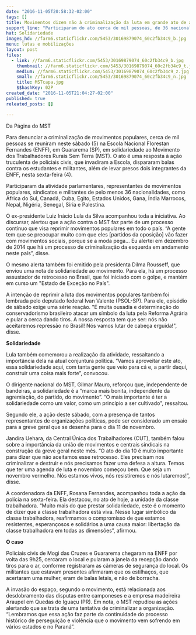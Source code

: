 ```yaml
---
date: "2016-11-05T20:58:32-02:00"
tags: []
title: Movimentos dizem não à criminalização da luta em grande ato de apoio ao MST
support_line: "Participaram do ato cerca de mil pessoas, de 36 nacionalidade, incluindo o ex-presidente Lula, parlamentares, líderes sindicais, movimentos populares, entre outros"
hat: Solidariedade
images_hd: //farm6.staticflickr.com/5453/30169879074_60c2fb34c9_b.jpg
menu: lutas e mobilizações
layout: post
files:
  - link: //farm6.staticflickr.com/5453/30169879074_60c2fb34c9_b.jpg
    thumbnail: //farm6.staticflickr.com/5453/30169879074_60c2fb34c9_t.jpg
    medium: //farm6.staticflickr.com/5453/30169879074_60c2fb34c9_z.jpg
    small: //farm6.staticflickr.com/5453/30169879074_60c2fb34c9_n.jpg
    title: MSTcapa.jpg
    $$hashKey: 02P
created_date: "2016-11-05T21:04:27-02:00"
published: true
releated_posts: []

---
```

<p>Da P&aacute;gina do MST</p>

<p>Para denunciar a criminaliza&ccedil;&atilde;o de movimentos populares, cerca de mil pessoas se reuniram neste s&aacute;bado (5) na Escola Nacional Florestan Fernandes (ENFF), em Guararema (SP), em solidariedade ao Movimento dos Trabalhadores Rurais Sem Terra (MST). O ato &eacute; uma resposta &agrave; a&ccedil;&atilde;o truculenta de policiais civis, que invadiram a Escola, dispararam balas contra os estudantes e militantes, al&eacute;m de levar presos dois integrantes da ENFF, nesta sexta-feira (4).</p>

<p>Participaram da atividade parlamentares, representantes de movimentos populares, sindicatos e militantes de pelo menos 36 nacionalidades, como &Aacute;frica do Sul, Canad&aacute;, Cuba, Egito, Estados Unidos, Gana, &Iacute;ndia Marrocos, Nepal, Nig&eacute;ria, Senegal, S&iacute;ria e Palestina.</p>

<p>O ex-presidente Luiz In&aacute;cio Lula da Silva acompanhou toda a iniciativa. Ao discursar, alertou que a a&ccedil;&atilde;o contra o MST faz parte de um processo cont&iacute;nuo que visa reprimir movimentos populares em todo o pa&iacute;s. &ldquo;A gente tem que se preocupar muito com que eles [partidos da oposi&ccedil;&atilde;o] v&atilde;o fazer com movimentos sociais, porque se a moda pega&hellip; Eu alertei em dezembro de 2014 que h&aacute; um processo de criminaliza&ccedil;&atilde;o da esquerda em andamento neste pa&iacute;s&rdquo;, disse.</p>

<p>O mesmo alerta tamb&eacute;m foi emitido pela presidenta Dilma Rousseff, que enviou uma nota de solidariedade ao movimento. Para ela, h&aacute; um processo assustador de retrocesso no Brasil, que foi iniciado com o golpe, e mant&eacute;m em curso um &quot;Estado de Exce&ccedil;&atilde;o no Pa&iacute;s&quot;.</p>

<p>A inten&ccedil;&atilde;o de reprimir a luta dos movimentos populares tamb&eacute;m foi lembrada pelo deputado federal Ivan Valente (PSOL-SP). Para ele, epis&oacute;dio de s&aacute;bado exige uma s&eacute;rie rea&ccedil;&atilde;o. &quot;&Eacute; muita ousadia e determina&ccedil;&atilde;o do conservadorismo brasileiro atacar um s&iacute;mbolo da luta pela Reforma Agr&aacute;ria e pular a cerca dando tiros. A nossa resposta tem que ser: n&oacute;s n&atilde;o aceitaremos repress&atilde;o no Brasil! N&oacute;s vamos lutar de cabe&ccedil;a erguida!&quot;, disse.</p>

<p><strong>Solidariedade</strong></p>

<p>Lula tamb&eacute;m comemorou a realiza&ccedil;&atilde;o da atividade, ressaltando a import&acirc;ncia dela na atual conjuntura pol&iacute;tica. &ldquo;Vamos aproveitar este ato, essa solidariedade aqui, com tanta gente que veio para c&aacute; e, a partir daqui, construir uma coisa mais forte&rdquo;, convocou.</p>

<p>O dirigente nacional do MST, Gilmar Mauro, refor&ccedil;ou que, independente de bandeiras, a solidariedade &eacute; a &ldquo;marca mais bonita, independente da agremia&ccedil;&atilde;o, do partido, do movimento&rdquo;. &ldquo;O mais importante &eacute; ter a solidariedade como um valor, como um princ&iacute;pio a ser cultivado&quot;, ressaltou.</p>

<p>Segundo ele, a a&ccedil;&atilde;o deste s&aacute;bado, com a presen&ccedil;a de tantos representantes de organiza&ccedil;&otilde;es pol&iacute;ticas, pode ser considerado um ensaio para a greve geral que se desenha para o dia 11 de novembro.</p>

<p>Jandira Uehara, da Central &Uacute;nica dos Trabalhadores (CUT), tamb&eacute;m falou sobre a import&acirc;ncia da uni&atilde;o de movimentos e centrais sindicais na constru&ccedil;&atilde;o da greve geral neste m&ecirc;s. &ldquo;O ato do dia 10 &eacute; muito importante para dizer que n&atilde;o aceitamos esse retrocesso. Eles precisam nos criminalizar e destruir e n&oacute;s precisamos fazer uma defesa a altura. Temos que ter uma agenda de luta e novembro come&ccedil;ou bem. Que seja um novembro vermelho. N&oacute;s estamos vivos, n&oacute;s resistiremos e n&oacute;s lutaremos!&rdquo;, disse.</p>

<p>A coordenadora da ENFF, Rosana Fernandes, acompanhou toda a a&ccedil;&atilde;o da pol&iacute;cia na sexta-feira. Ela destacou, no ato de hoje, a&nbsp;unidade da classe trabalhadora. &ldquo;Muito mais do que prestar solidariedade, este &eacute; o momento de dizer que a classe trabalhadora est&aacute; viva. Nesse lugar simb&oacute;lico da classe trabalhadora, reafirmamos o compromisso de que estamos resistentes, esperan&ccedil;osos e solid&aacute;rios a uma causa maior: liberta&ccedil;&atilde;o da classe trabalhadora em todas as dimens&otilde;es&rdquo;, afirmou.</p>

<p><strong>O caso</strong></p>

<p>Policiais civis de Mogi das Cruzes e Guararema chegaram na ENFF por volta das 9h25, cercaram o local e pularam a janela da recep&ccedil;&atilde;o dando tiros para o ar, conforme registraram as c&acirc;meras de seguran&ccedil;a do local. Os militantes que estavam presentes afirmaram que os estilha&ccedil;os, que acertaram uma mulher, eram de balas letais, e n&atilde;o de borracha.</p>

<p>A invas&atilde;o do espa&ccedil;o, segundo o movimento, est&aacute; relacionada aos desdobramento das disputas entre camponeses e a empresa madeireira Araupel em Quedas do Igua&ccedil;u (PR). Em nota, o MST repudiou as a&ccedil;&otilde;es alertando que se trata de uma tentativa de criminalizar a organiza&ccedil;&atilde;o. &ldquo;Lembramos que essa a&ccedil;&atilde;o faz parte da continuidade do processo hist&oacute;rico de persegui&ccedil;&atilde;o e viol&ecirc;ncia que o movimento vem sofrendo em v&aacute;rios estados e no Paran&aacute;&rdquo;.</p>
